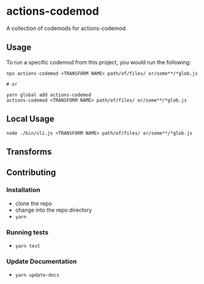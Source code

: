 # actions-codemod


A collection of codemods for actions-codemod.

## Usage

To run a specific codemod from this project, you would run the following:

```
npx actions-codemod <TRANSFORM NAME> path/of/files/ or/some**/*glob.js

# or

yarn global add actions-codemod
actions-codemod <TRANSFORM NAME> path/of/files/ or/some**/*glob.js
```

## Local Usage
```
node ./bin/cli.js <TRANSFORM NAME> path/of/files/ or/some**/*glob.js
```

## Transforms

<!--TRANSFORMS_START-->
<!--TRANSFORMS_END-->

## Contributing

### Installation

* clone the repo
* change into the repo directory
* `yarn`

### Running tests

* `yarn test`

### Update Documentation

* `yarn update-docs`
